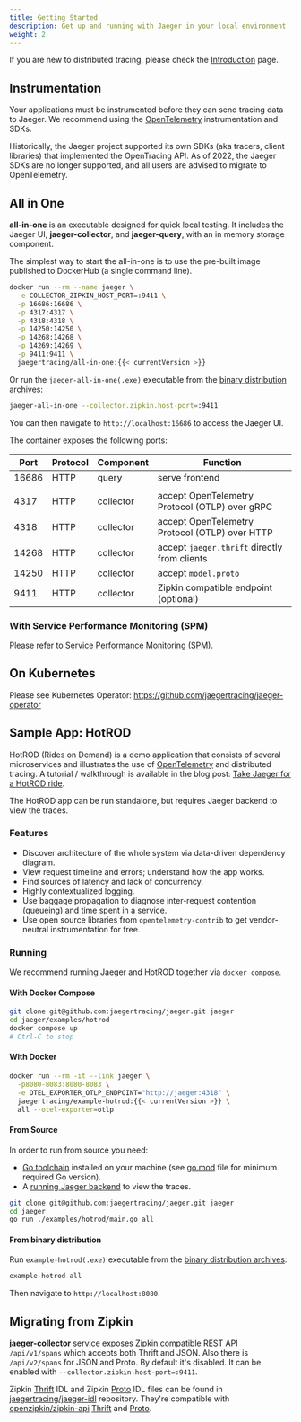 ```yaml
---
title: Getting Started
description: Get up and running with Jaeger in your local environment
weight: 2
---
```


If you are new to distributed tracing, please check the [Introduction](../) page.

## Instrumentation

Your applications must be instrumented before they can send tracing data to Jaeger. We recommend using the [OpenTelemetry][otel] instrumentation and SDKs.

Historically, the Jaeger project supported its own SDKs (aka tracers, client libraries) that implemented the OpenTracing API. As of 2022, the Jaeger SDKs are no longer supported, and all users are advised to migrate to OpenTelemetry.

## All in One

**all-in-one** is an executable designed for quick local testing. It includes the Jaeger UI, **jaeger-collector**, and **jaeger-query**, with an in memory storage component.

The simplest way to start the all-in-one is to use the pre-built image published to DockerHub (a single command line).

```bash
docker run --rm --name jaeger \
  -e COLLECTOR_ZIPKIN_HOST_PORT=:9411 \
  -p 16686:16686 \
  -p 4317:4317 \
  -p 4318:4318 \
  -p 14250:14250 \
  -p 14268:14268 \
  -p 14269:14269 \
  -p 9411:9411 \
  jaegertracing/all-in-one:{{< currentVersion >}}
```

Or run the `jaeger-all-in-one(.exe)` executable from the [binary distribution archives][download]:

```bash
jaeger-all-in-one --collector.zipkin.host-port=:9411
```

You can then navigate to `http://localhost:16686` to access the Jaeger UI.

The container exposes the following ports:

Port  | Protocol | Component | Function
----- | -------  | --------- | ---
16686 | HTTP     | query     | serve frontend
      |          |           |
4317  | HTTP     | collector | accept OpenTelemetry Protocol (OTLP) over gRPC
4318  | HTTP     | collector | accept OpenTelemetry Protocol (OTLP) over HTTP
14268 | HTTP     | collector | accept `jaeger.thrift` directly from clients
14250 | HTTP     | collector | accept `model.proto`
9411  | HTTP     | collector | Zipkin compatible endpoint (optional)


### With Service Performance Monitoring (SPM)

Please refer to [Service Performance Monitoring (SPM)](../spm#getting-started).

## On Kubernetes

Please see Kubernetes Operator: https://github.com/jaegertracing/jaeger-operator

## Sample App: HotROD

HotROD (Rides on Demand) is a demo application that consists of several microservices and illustrates
the use of [OpenTelemetry][otel] and distributed tracing. A tutorial / walkthrough is available in the blog post:
[Take Jaeger for a HotROD ride][hotrod-tutorial].

The HotROD app can be run standalone, but requires Jaeger backend to view the traces.

### Features

- Discover architecture of the whole system via data-driven dependency
  diagram.
- View request timeline and errors; understand how the app works.
- Find sources of latency and lack of concurrency.
- Highly contextualized logging.
- Use baggage propagation to diagnose inter-request contention (queueing) and time spent in a service.
- Use open source libraries from `opentelemetry-contrib` to get vendor-neutral instrumentation for free.

### Running

We recommend running Jaeger and HotROD together via `docker compose`.


#### With Docker Compose

```bash
git clone git@github.com:jaegertracing/jaeger.git jaeger
cd jaeger/examples/hotrod
docker compose up
# Ctrl-C to stop
```

#### With Docker

```bash
docker run --rm -it --link jaeger \
  -p8080-8083:8080-8083 \
  -e OTEL_EXPORTER_OTLP_ENDPOINT="http://jaeger:4318" \
  jaegertracing/example-hotrod:{{< currentVersion >}} \
  all --otel-exporter=otlp
```

#### From Source

In order to run from source you need:

- [Go toolchain](https://golang.org/doc/install) installed on your machine
  (see [go.mod](https://github.com/jaegertracing/jaeger/blob/v1.63.0/go.mod) file for minimum required Go version).
- A [running Jaeger backend](#all-in-one) to view the traces.

```bash
git clone git@github.com:jaegertracing/jaeger.git jaeger
cd jaeger
go run ./examples/hotrod/main.go all
```

#### From binary distribution

Run `example-hotrod(.exe)` executable from the [binary distribution archives][download]:
```bash
example-hotrod all
```

Then navigate to `http://localhost:8080`.


## Migrating from Zipkin

**jaeger-collector** service exposes Zipkin compatible REST API `/api/v1/spans` which accepts both Thrift and JSON. Also there is `/api/v2/spans` for JSON and Proto.
By default it's disabled. It can be enabled with `--collector.zipkin.host-port=:9411`.

Zipkin [Thrift](https://github.com/jaegertracing/jaeger-idl/blob/master/thrift/zipkincore.thrift) IDL and Zipkin [Proto](https://github.com/jaegertracing/jaeger-idl/blob/master/proto/zipkin.proto) IDL files can be found in [jaegertracing/jaeger-idl](https://github.com/jaegertracing/jaeger-idl) repository.
They're compatible with [openzipkin/zipkin-api](https://github.com/openzipkin/zipkin-api) [Thrift](https://github.com/openzipkin/zipkin-api/blob/master/thrift/zipkinCore.thrift) and [Proto](https://github.com/openzipkin/zipkin-api/blob/master/zipkin.proto).

[hotrod-tutorial]: https://medium.com/jaegertracing/take-jaeger-for-a-hotrod-ride-233cf43e46c2
[otel]: https://opentelemetry.io
[download]: ../../../download/
